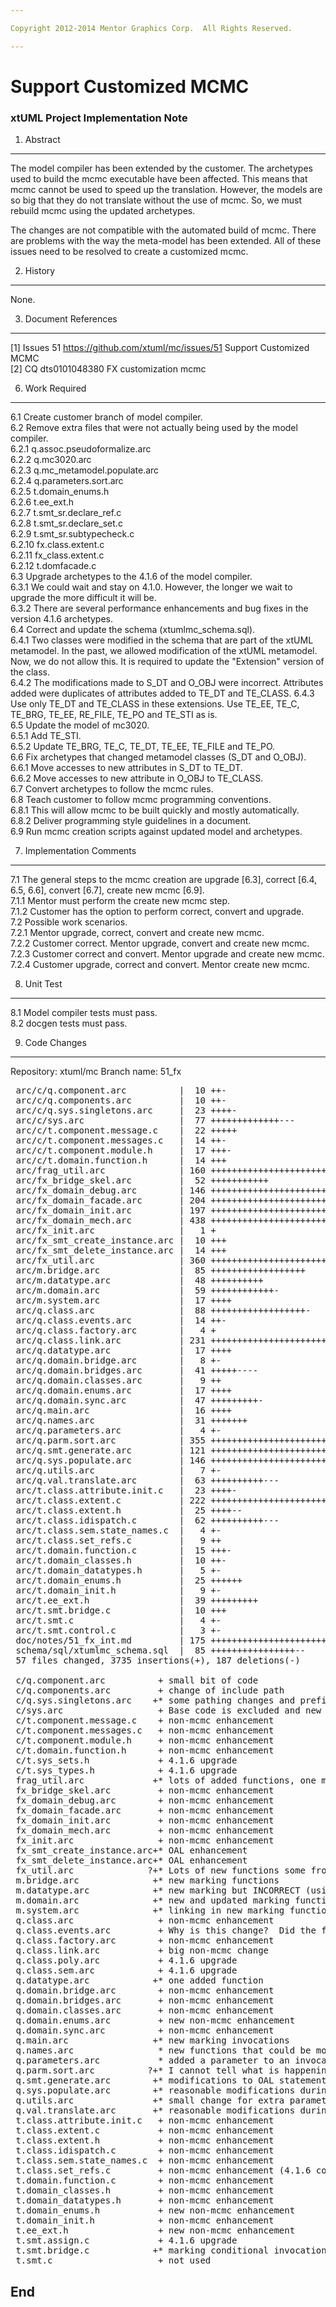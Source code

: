 ```yaml
---

Copyright 2012-2014 Mentor Graphics Corp.  All Rights Reserved. 

---
```


# Support Customized MCMC
### xtUML Project Implementation Note  


1.  Abstract
------------
The model compiler has been extended by the customer.  The archetypes
used to build the mcmc executable have been affected.  This means that
mcmc cannot be used to speed up the translation.  However, the models
are so big that they do not translate without the use of mcmc.  So, we
must rebuild mcmc using the updated archetypes.

The changes are not compatible with the automated build of mcmc.  There
are problems with the way the meta-model has been extended.  All of these
issues need to be resolved to create a customized mcmc.

2.  History
-----------
None.

3.  Document References
-----------------------
[1] Issues 51 <https://github.com/xtuml/mc/issues/51>
    Support Customized MCMC  
[2] CQ dts0101048380 FX customization mcmc  

6. Work Required
----------------
6.1     Create customer branch of model compiler.  
6.2     Remove extra files that were not actually being used by the model
        compiler.  
6.2.1   q.assoc.pseudoformalize.arc  
6.2.2   q.mc3020.arc  
6.2.3   q.mc_metamodel.populate.arc  
6.2.4   q.parameters.sort.arc  
6.2.5   t.domain_enums.h  
6.2.6   t.ee_ext.h  
6.2.7   t.smt_sr.declare_ref.c  
6.2.8   t.smt_sr.declare_set.c  
6.2.9   t.smt_sr.subtypecheck.c  
6.2.10  fx.class.extent.c  
6.2.11  fx_class.extent.c  
6.2.12  t.domfacade.c  
6.3     Upgrade archetypes to the 4.1.6 of the model compiler.  
6.3.1   We could wait and stay on 4.1.0.  However, the longer we wait to
        upgrade the more difficult it will be.  
6.3.2   There are several performance enhancements and bug fixes in the
        version 4.1.6 archetypes.  
6.4     Correct and update the schema (xtumlmc_schema.sql).  
6.4.1   Two classes were modified in the schema that are part of the 
        xtUML metamodel.  In the past, we allowed modification of the 
        xtUML metamodel.  Now, we do not allow this.  It is required to
        update the "Extension" version of the class.  
6.4.2   The modifications made to S_DT and O_OBJ were incorrect.  Attributes
        added were duplicates of attributes added to TE_DT and TE_CLASS.
6.4.3   Use only TE_DT and TE_CLASS in these extensions.  Use TE_EE, TE_C,
        TE_BRG, TE_EE, RE_FILE, TE_PO and TE_STI as is.  
6.5     Update the model of mc3020.  
6.5.1   Add TE_STI.  
6.5.2   Update TE_BRG, TE_C, TE_DT, TE_EE, TE_FILE and TE_PO.  
6.6     Fix archetypes that changed metamodel classes (S_DT and O_OBJ).  
6.6.1   Move accesses to new attributes in S_DT to TE_DT.  
6.6.2   Move accesses to new attribute in O_OBJ to TE_CLASS.  
6.7     Convert archetypes to follow the mcmc rules.  
6.8     Teach customer to follow mcmc programming conventions.  
6.8.1   This will allow mcmc to be built quickly and mostly automatically.  
6.8.2   Deliver programming style guidelines in a document.  
6.9     Run mcmc creation scripts against updated model and archetypes.  

7. Implementation Comments
--------------------------
7.1     The general steps to the mcmc creation are upgrade [6.3],
        correct [6.4, 6.5, 6.6], convert [6.7], create new mcmc [6.9].  
7.1.1   Mentor must perform the create new mcmc step.  
7.1.2   Customer has the option to perform correct, convert and upgrade.  
7.2     Possible work scenarios.  
7.2.1   Mentor upgrade, correct, convert and create new mcmc.  
7.2.2   Customer correct.  Mentor upgrade, convert and create new mcmc.  
7.2.3   Customer correct and convert.  Mentor upgrade and create new mcmc.  
7.2.4   Customer upgrade, correct and convert.  Mentor create new mcmc.  



8. Unit Test
------------
8.1 Model compiler tests must pass.  
8.2 docgen tests must pass.  

9. Code Changes
---------------
Repository: xtuml/mc
Branch name:  51_fx

<pre>
 arc/c/q.component.arc          |  10 ++-
 arc/c/q.components.arc         |  10 ++-
 arc/c/q.sys.singletons.arc     |  23 ++++-
 arc/c/sys.arc                  |  77 +++++++++++++---
 arc/c/t.component.message.c    |  22 +++++
 arc/c/t.component.messages.c   |  14 ++-
 arc/c/t.component.module.h     |  17 +++-
 arc/c/t.domain.function.h      |  14 +++
 arc/frag_util.arc              | 160 +++++++++++++++++++++++++++++++++
 arc/fx_bridge_skel.arc         |  52 +++++++++++
 arc/fx_domain_debug.arc        | 146 +++++++++++++++++++++++++++++++
 arc/fx_domain_facade.arc       | 204 ++++++++++++++++++++++++++++++++++++++++++
 arc/fx_domain_init.arc         | 197 +++++++++++++++++++++++++++++++++++++++++
 arc/fx_domain_mech.arc         | 438 +++++++++++++++++++++++++++++++++++++++++++++++++++++++++++++++++++++++++++++++++++++++++++
 arc/fx_init.arc                |   1 +
 arc/fx_smt_create_instance.arc |  10 +++
 arc/fx_smt_delete_instance.arc |  14 +++
 arc/fx_util.arc                | 360 ++++++++++++++++++++++++++++++++++++++++++++++++++++++++++++++++++++++++++
 arc/m.bridge.arc               |  85 ++++++++++++++++++
 arc/m.datatype.arc             |  48 ++++++++++
 arc/m.domain.arc               |  59 ++++++++++++-
 arc/m.system.arc               |  17 ++++
 arc/q.class.arc                |  88 ++++++++++++++++++-
 arc/q.class.events.arc         |  14 ++-
 arc/q.class.factory.arc        |   4 +
 arc/q.class.link.arc           | 231 +++++++++++++++++++++++++++++++++++++++++++++++-
 arc/q.datatype.arc             |  17 ++++
 arc/q.domain.bridge.arc        |   8 +-
 arc/q.domain.bridges.arc       |  41 +++++----
 arc/q.domain.classes.arc       |   9 ++
 arc/q.domain.enums.arc         |  17 ++++
 arc/q.domain.sync.arc          |  47 +++++++++-
 arc/q.main.arc                 |  16 ++++
 arc/q.names.arc                |  31 +++++++
 arc/q.parameters.arc           |   4 +-
 arc/q.parm.sort.arc            | 355 +++++++++++++++++++++++++++++++++++++++++++++++++++++++++++++++++++------
 arc/q.smt.generate.arc         | 121 +++++++++++++++++++++++--
 arc/q.sys.populate.arc         | 146 ++++++++++++++++++++++++++++---
 arc/q.utils.arc                |   7 +-
 arc/q.val.translate.arc        |  63 ++++++++++---
 arc/t.class.attribute.init.c   |  23 ++++-
 arc/t.class.extent.c           | 222 +++++++++++++++++++++++++++++++++++++++-------
 arc/t.class.extent.h           |  25 ++++--
 arc/t.class.idispatch.c        |  62 ++++++++++---
 arc/t.class.sem.state_names.c  |   4 +-
 arc/t.class.set_refs.c         |   9 ++
 arc/t.domain.function.c        |  15 +++-
 arc/t.domain_classes.h         |  10 ++-
 arc/t.domain_datatypes.h       |   5 +-
 arc/t.domain_enums.h           |  25 ++++++
 arc/t.domain_init.h            |   9 +-
 arc/t.ee_ext.h                 |  39 +++++++++
 arc/t.smt.bridge.c             |  10 +++
 arc/t.smt.c                    |   4 +-
 arc/t.smt.control.c            |   3 +-
 doc/notes/51_fx_int.md         | 175 ++++++++++++++++++++++++++++++++++++
 schema/sql/xtumlmc_schema.sql  |  85 ++++++++++++++++--
 57 files changed, 3735 insertions(+), 187 deletions(-)

 c/q.component.arc          + small bit of code
 c/q.components.arc         + change of include path
 c/q.sys.singletons.arc    +* some pathing changes and prefix change
 c/sys.arc                  + Base code is excluded and new code included.  However, only after mcmc.
 c/t.component.message.c    + non-mcmc enhancement
 c/t.component.messages.c   + non-mcmc enhancement
 c/t.component.module.h     + non-mcmc enhancement
 c/t.domain.function.h      + non-mcmc enhancement
 c/t.sys_sets.h             + 4.1.6 upgrade
 c/t.sys_types.h            + 4.1.6 upgrade
 frag_util.arc             +* lots of added functions, one modified function
 fx_bridge_skel.arc         + non-mcmc enhancement
 fx_domain_debug.arc        + non-mcmc enhancement
 fx_domain_facade.arc       + non-mcmc enhancement
 fx_domain_init.arc         + non-mcmc enhancement
 fx_domain_mech.arc         + non-mcmc enhancement
 fx_init.arc                + non-mcmc enhancement
 fx_smt_create_instance.arc+* OAL enhancement
 fx_smt_delete_instance.arc+* OAL enhancement
 fx_util.arc              ?+* Lots of new functions some from old MC technology and are duplicates.
 m.bridge.arc              +* new marking functions
 m.datatype.arc            +* new marking but INCORRECT (using meta-model)
 m.domain.arc              +* new and updated marking functions
 m.system.arc              +* linking in new marking functions
 q.class.arc                + non-mcmc enhancement
 q.class.events.arc         + Why is this change?  Did the first way fail?  Is it not standard?
 q.class.factory.arc        + non-mcmc enhancement
 q.class.link.arc           + big non-mcmc change
 q.class.poly.arc           + 4.1.6 upgrade
 q.class.sem.arc            + 4.1.6 upgrade
 q.datatype.arc            +* one added function
 q.domain.bridge.arc        + non-mcmc enhancement
 q.domain.bridges.arc       + non-mcmc enhancement
 q.domain.classes.arc       + non-mcmc enhancement
 q.domain.enums.arc         + new non-mcmc enhancement
 q.domain.sync.arc          + non-mcmc enhancement
 q.main.arc                +* new marking invocations
 q.names.arc                * new functions that could be moved to a non-mcmc file
 q.parameters.arc           * added a parameter to an invocation
 q.parm.sort.arc          ?+* I cannot tell what is happening here.  Remove use of frag_ref.
 q.smt.generate.arc        +* modifications to OAL statement generation
 q.sys.populate.arc        +* reasonable modifications during initialization
 q.utils.arc               +* small change for extra parameter
 q.val.translate.arc       +* reasonable modifications during initialization
 t.class.attribute.init.c   + non-mcmc enhancement
 t.class.extent.c           + non-mcmc enhancement
 t.class.extent.h           + non-mcmc enhancement
 t.class.idispatch.c        + non-mcmc enhancement
 t.class.sem.state_names.c  + non-mcmc enhancement
 t.class.set_refs.c         + non-mcmc enhancement (4.1.6 conflict here, resolved)
 t.domain.function.c        + non-mcmc enhancement
 t.domain_classes.h         + non-mcmc enhancement
 t.domain_datatypes.h       + non-mcmc enhancement
 t.domain_enums.h           + new non-mcmc enhancement
 t.domain_init.h            + non-mcmc enhancement
 t.ee_ext.h                 + new non-mcmc enhancement
 t.smt.assign.c             + 4.1.6 upgrade
 t.smt.bridge.c            +* marking conditional invocation
 t.smt.c                    + not used
</pre>

End
---

